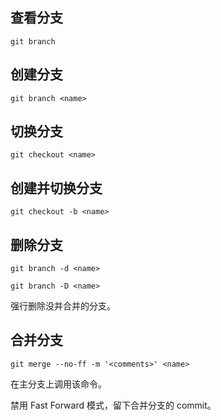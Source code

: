 ## 查看分支

`git branch`

## 创建分支

`git branch <name>`

## 切换分支

`git checkout <name>`

## 创建并切换分支

`git checkout -b <name>`

## 删除分支

`git branch -d <name>`

`git branch -D <name>`

强行删除没并合并的分支。

## 合并分支

`git merge --no-ff -m '<comments>' <name>`

在主分支上调用该命令。

禁用 Fast Forward 模式，留下合并分支的 commit。
